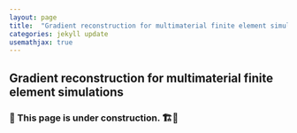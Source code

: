 ```yaml
---
layout: page
title:  "Gradient reconstruction for multimaterial finite element simulations"
categories: jekyll update
usemathjax: true
---
```


## Gradient reconstruction for multimaterial finite element simulations

### 🚧 This page is under construction. 🏗️👷